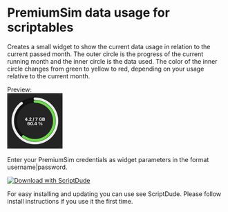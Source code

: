 # PremiumSim data usage for scriptables
Creates a small widget to show the current data usage in relation to the current passed month.
The outer circle is the progress of the current running month and the inner circle is the data used.
The color of the inner circle changes from green to yellow to red, depending on your usage relative to the current month.

Preview:<br/>
<img src="https://github.com/BergenSoft/scriptable_premiumsim/raw/main/Preview.jpg" height="128" />


Enter your PremiumSim credentials as widget parameters in the format username|password.

[![Download with ScriptDude](https://scriptdu.de/download.svg)](https://scriptdu.de/?name=PremiumSim&source=https%3A%2F%2Fraw.githubusercontent.com%2FBergenSoft%2Fscriptable_premiumsim%2Fmain%2FPremiumSim.js&docs=https%3A%2F%2Fgithub.com%2FBergenSoft%2Fscriptable_premiumsim#installation)

For easy installing and updating you can use see ScriptDude. Please follow install instructions if you use it the first time.
